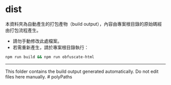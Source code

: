 # dist

本資料夾為自動產生的打包產物（build output），內容由專案根目錄的原始碼經由打包流程產生。

- 請勿手動修改此處檔案。
- 若需重新產生，請於專案根目錄執行：

```bash
npm run build && npm run obfuscate-html
```

---

This folder contains the build output generated automatically. Do not edit files here manually. # polyPaths
